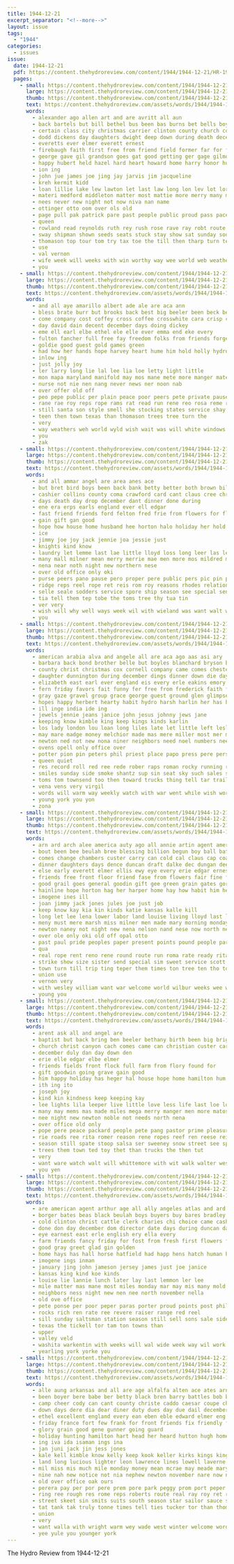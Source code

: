 ```yaml
---
title: 1944-12-21
excerpt_separator: "<!--more-->"
layout: issue
tags:
  - "1944"
categories:
  - issues
issue:
  date: 1944-12-21
  pdf: https://content.thehydroreview.com/content/1944/1944-12-21/HR-1944-12-21.pdf
  pages:
    - small: https://content.thehydroreview.com/content/1944/1944-12-21/small/HR-1944-12-21-01.jpg
      large: https://content.thehydroreview.com/content/1944/1944-12-21/large/HR-1944-12-21-01.jpg
      thumb: https://content.thehydroreview.com/content/1944/1944-12-21/thumbnails/HR-1944-12-21-01.jpg
      text: https://content.thehydroreview.com/assets/words/1944/1944-12-21/HR-1944-12-21-01.txt
      words:
        - alexander ago allen art and are avritt all aun
        - back bartels but bill bethel bus been bas burns bet bells boys brought butler borough bond born boge boy box
        - certain class city christmas carrier clinton county church college course caddo crail car charles came can crystal christ cody cause chance cost
        - dodd dickens day daughters dwight deep down during death december dies denis detweiler denison daily dent dalke daughter dan
        - everetts ever elmer everett ernest
        - firebaugh faith first free from friend field former far for flowers fea farmer fund france farm farra fetting frank funck fae flansburg
        - george gave gil grandson goes gat good getting ger gage gilmore
        - happy hubert held hazel hard heart howard home harry honor hues how had hamilton high her hart henry him homes has hydro hed hafer harr
        - ion ing
        - john jue james joe jing jay jarvis jim jacqueline
        - kreh kermit kidd
        - loan lillie lake lew lawton let last law long lon lev lot loren
        - materi medford middleton matter most mattie more merry many mast men made mer mail mace marvin mapel much might march mary mae mile miles martin man mas miss murphy
        - nees never new night not now niva nan name
        - ottinger otto oom over ols old
        - page pull pak patrick pare past people public proud pass pace
        - queen
        - rowland read reynolds ruth rey rush rose rave ray robt route roy roll rag
        - sway shipman shown seeds seats stuck stay show sat sunday soon still stutzman saw sale south supp store say son service solid such send schoo shard sor sam she season stair strength start school saturday
        - thomason top tour tom try tax toe the till then tharp turn ten ture tha them tay tyler trac tor town tomlinson tech tarsi tam tinsley than thomas
        - use
        - val vernon
        - wife week will weeks with win worthy way wee world web weatherford while wish willingham words western work war wells wilson was winifred
        - you
    - small: https://content.thehydroreview.com/content/1944/1944-12-21/small/HR-1944-12-21-02.jpg
      large: https://content.thehydroreview.com/content/1944/1944-12-21/large/HR-1944-12-21-02.jpg
      thumb: https://content.thehydroreview.com/content/1944/1944-12-21/thumbnails/HR-1944-12-21-02.jpg
      text: https://content.thehydroreview.com/assets/words/1944/1944-12-21/HR-1944-12-21-02.txt
      words:
        - and all aye amarillo albert ade ale are aca ann
        - bless brate burr but brooks back best big beeler been beck bethel browne bono boys both
        - come company cost coffey cross coffee crosswhite cara crisp christmas cota cheer can caddo county con cram cease child carl camp candy claus carry
        - day david dain decent december days doing dickey
        - eme ell earl elbe ethel ele elle ever emma end eke every
        - fulton fancher full free fay freedom folks from friends forget fer front for friendly famous first
        - goldie good guest gold games green
        - had how her hands hope harvey heart hume him hold holly hydro home holiday hase haines hes harold held happy hardware hea
        - inlow ing
        - just jolly joy
        - ler larry long lie lal lee lia loe letty light little
        - mon mapa maryland manifold may mos mane mete more manger mate mers much mis merry might moses maida miss mary mencke mere means
        - nurse not nie nen nang never news ner noon nab
        - over offer old off
        - peo pepe public per plain peace poor peers pete private pause pere pers present president pate
        - rane rae roy reps rope rams rat read run rene reo rosa reme rates ree route ruhl round reena reals
        - still santa son style smell she stocking states service shay special sup shall send sturdy stall stores sunny saturday said shelton station
        - teen then town texas than thomason trees tree turn the
        - very
        - way weathers weh world wyld wish wait was will white windows ways with words wells war weatherford
        - you
        - zak
    - small: https://content.thehydroreview.com/content/1944/1944-12-21/small/HR-1944-12-21-03.jpg
      large: https://content.thehydroreview.com/content/1944/1944-12-21/large/HR-1944-12-21-03.jpg
      thumb: https://content.thehydroreview.com/content/1944/1944-12-21/thumbnails/HR-1944-12-21-03.jpg
      text: https://content.thehydroreview.com/assets/words/1944/1944-12-21/HR-1944-12-21-03.txt
      words:
        - and all ammar angel are area anes ace
        - but bret bird boys been back bank betty better both brown bills bethany barber bruce best board
        - cashier collins county coma crawford card cant claus cree christ clinton carr christi caddo cheer christmas crail clara company
        - days death day drop december dant dinner done during
        - ene era erps earls england ever ell edgar
        - fast friend friends ford felton fred frie from flowers for flow few furst fish
        - gain gift gan good
        - hope how house home husband hee horton halo holiday her hold has homa hicks had holly homes hydro henke happy
        - ice
        - jimmy joe joy jack jennie joa jessie just
        - knights kind know
        - laundry let lemme last lae little lloyd loss long leer las les limes lee leon loyal lords
        - many mall milner mean merry merrie mae men more mos mildred miss most mas mary muldrow market mere much mer mention may means
        - nena near noth night new northern nese
        - over old office only oki
        - purse peers pano pause pero proper pere public pers pic pin press pagan patt pops pair paul pete peacock pare pepe pau
        - ridge reps reel rope ret reis rom roy reasons rhodes relation renee ree ropers
        - selle seale sodders service spore ship season see special send saw she say santa sincere sea sales station said short
        - tia tell them tep tobe the toms tree thy tua tin
        - ver very
        - wish will why well ways week wil with wieland was want walt world words works
        - you
    - small: https://content.thehydroreview.com/content/1944/1944-12-21/small/HR-1944-12-21-04.jpg
      large: https://content.thehydroreview.com/content/1944/1944-12-21/large/HR-1944-12-21-04.jpg
      thumb: https://content.thehydroreview.com/content/1944/1944-12-21/thumbnails/HR-1944-12-21-04.jpg
      text: https://content.thehydroreview.com/assets/words/1944/1944-12-21/HR-1944-12-21-04.txt
      words:
        - american arabia alva and angele all are aca ago aas asi ary
        - barbara back bond brother belle but boyles blanchard bryson bare been best bryant bark bright big bill borger bring boschert bolster bar buy bates bett betty balthasar bury barber bell barker boy brought boys butler break
        - county christ christmas cox cornell company came comes chester cologne campbell caspar come cold caddo cost chris can cal claus char child church clear carman
        - daughter dunnington during december dings dinner down die days duet day dark door
        - elizabeth east earl ever england eis every erle eakins emory eral ela early english emma ernest ean ethel
        - fern friday favors fait funny fer free from frederick faith for fig friend friends first frankin
        - gray gaze gravel group grace george guest ground glen glimpse glad gay good gift gardner green gold general gia greet
        - hopes happy herbert hearty habit hydro harsh harlin her has holiday heger hughes ham honor henry heart home herb him huge howard harold high hope
        - ill inge india ide ing
        - jewels jennie jeans janice john jesus johnny jews jane
        - keeping know kimble king keep kings kinds karlin
        - los lady london lou loan long liles late let little left leslie louella lie love living lad lye look laughter lips
        - may mare madge money melchior made mas mere miller most mer margot mccully mei many moore moses more mean men mise miss milan mis mene marry mande mena march merry much moons man
        - newton ned not new nona niner neighbors need noel numbers neely november now nen nat neve
        - ovens opell only office over
        - potter pion pin peters phil priest place papo press pere pers pins pals part purse people per pane pine page perfect plano peg past pete pede pepe
        - queen quiet
        - res record roll red ree rede rober raps roman rocky running ray rey rowland rates remer roy raven randolph ruth rene room reynolds ralph
        - smiles sunday side smoke shantz sup sin seat sky such sales said scarth saturday story show snow seems sevier spies station soe sister small states service serie special stull season she severe swart send
        - toms tom townsend too then toward trucks thing tell tar trail the than trees texas till them ting
        - vena vens very virgil
        - words will warm way weekly watch with war went while wish worth white whale waters ward week waller was world win wat wise warkentin want
        - young york you yon
        - zona
    - small: https://content.thehydroreview.com/content/1944/1944-12-21/small/HR-1944-12-21-05.jpg
      large: https://content.thehydroreview.com/content/1944/1944-12-21/large/HR-1944-12-21-05.jpg
      thumb: https://content.thehydroreview.com/content/1944/1944-12-21/thumbnails/HR-1944-12-21-05.jpg
      text: https://content.thehydroreview.com/assets/words/1944/1944-12-21/HR-1944-12-21-05.txt
      words:
        - arn ard arch alee america auty ago all annie artin agent ameri alien ace ale acre are and ann amelia ake american amee
        - bout been bee beulah bree blessing billion begun boy ball battle buy boys but bill blood both business bea bassler boschert better balance bil birth bue brother brought bon
        - comes change chambers custer carry can cold cal claus cap coast came criss cor childs chastain child cartwright christmas cora care clinton company church cover carl come city cousin
        - dinner daughters days dence duncan draft dalke dec dungan deep dollar during doing december daily day date daughter done
        - else early everett elmer ellis ewy eye every erie edgar ernest ever
        - friends free front floor friend fase from flowers fair fine former friendly face france first for fanny force forget fore frost fale
        - good grail goes general goodin gift gee green grain gates gordo george
        - hainline hope horton hag her harper home hay how habit him hearty hold hill happs holiday hei herb hanford had homa hinton has held happy hydro hor hand
        - imogene ines ill
        - joan jimmy jack jones jules joe just job
        - keep know kay kia kin kinds katie kansas kalle kill
        - long let lee lena lower labor land louise living lloyd last low like ling loan lebel leroy live ley
        - meny must mere marsh miss milner men made mary morning monday mest much may marie merry muskrat most mos major marker moment marks moller mold more miller
        - newton naney not night new nena nelson nand nese now north nephew negro news nice necessary nebo
        - over ole only oki old off opal otto
        - past paul pride peoples paper present points pound people parent pretty pray plate pacific poles papa pers payne purchase place pere pete public patterson paci ping perse planes poor payn phon prayer
        - qua
        - real rope rent reno rene round route run roma rate ready rita rece ralph row rebel rane reps reta running ree rende
        - strike show size sister send special sim sweet service scott sun soon shall south sei sodders states smi stern santa such schantz shir sea said safe sale season supply son stand sue saturday sweat sunday sese subject stafford see she sons spruce
        - town turn till trip ting teper them times ton tree ten tho too take the
        - union use
        - vernon very
        - with wesley william want war welcome world wilbur weeks wee week word well was will walker wendell went water weatherford wide wage williams work western woll wal why wieland
        - young you
    - small: https://content.thehydroreview.com/content/1944/1944-12-21/small/HR-1944-12-21-06.jpg
      large: https://content.thehydroreview.com/content/1944/1944-12-21/large/HR-1944-12-21-06.jpg
      thumb: https://content.thehydroreview.com/content/1944/1944-12-21/thumbnails/HR-1944-12-21-06.jpg
      text: https://content.thehydroreview.com/assets/words/1944/1944-12-21/HR-1944-12-21-06.txt
      words:
        - arent ask all and angel are
        - baptist but back bring ben beeler bethany birth been big bright brings brought babe bear buckner best boun boys
        - church christ canyon cach comes came can christian custer carlisle city cedar caddo christmas childre company child cheer county come
        - december duly dan day down den
        - erie elle edgar elbe elmer
        - friends fields front flock full farm from flory found for
        - gift goodwin going grave gain good
        - him happy holiday has heger hal house hope home hamilton hum hool had homes hydro how
        - ith ing ito
        - joseph joy
        - kind kin kindness keep keeping kay
        - lee lights lila leeper live little love less life last loe look lake lord leon
        - many may mems mas made miles mega merry manger men more matos mary man mantle mori mccullough mere
        - nee night new newton noble not needs north nena
        - over office old only
        - pope pere peace packard people pete pang pastor prime pleasure pene plenty penne pat pen pleasant pie
        - rie roads ree rita romer reason rene ropes reef ren reese reine rans rede reis read reel reps ropers renes
        - season still spate stoop salsa ser sweeney snow street see special service serie story smoke south sunday share
        - trees them town ted toy thet than trucks the then tut
        - very
        - want ware watch walt will whittemore with wit walk walter west witt wie willing wann weatherford white was woods
        - you yen
    - small: https://content.thehydroreview.com/content/1944/1944-12-21/small/HR-1944-12-21-07.jpg
      large: https://content.thehydroreview.com/content/1944/1944-12-21/large/HR-1944-12-21-07.jpg
      thumb: https://content.thehydroreview.com/content/1944/1944-12-21/thumbnails/HR-1944-12-21-07.jpg
      text: https://content.thehydroreview.com/assets/words/1944/1944-12-21/HR-1944-12-21-07.txt
      words:
        - are american agent arthur age all ally angeles atlas and ard
        - borger bates beas black beulah boys buyers buy bares bradley box beats breed brand bank brother
        - cold clinton christ cattle clerk charies chi choice came cash colorado cedar cown county city chambers company come caddo campbell church christmas chick
        - done don day december dom director date days during duncan daughter dere
        - eye earnest east erle english ery ella every
        - farm friends fancy friday for fost from fresh first flowers frankie fare faith
        - good gray greet glad gin golden
        - home hays has hall horse hatfield had happ hens hatch human hor hands hundred heart hearty hydro her herb how head hinton horton hanford
        - imogene ings inman
        - january jing john jameson jersey james just joe janice
        - kansas king kind koe kinds
        - louise lie lannie lunch later lay last lemmon ler lee
        - mile matter mas mane most miles monday mar may mis many mold mary march myrl miller
        - neighbors ness night new nen nee north november nella
        - old ove office
        - pete ponse per poor peper paras porter proud points post phil peace purchase peer pepe plants private public pere por peele press pair
        - rocks rich ren rate ree revere raiser range red reel
        - sill sunday saltsman station season still sell sons sale side sexe save seu she second service seen sister such sea see spring south spain smith special sole sue son
        - texas the tickell tor tam ton towns than
        - upper
        - valley veld
        - washita warkentin with weeks will wal wide week way wil work wish wilbur white weatherford
        - yearling york yorke you
    - small: https://content.thehydroreview.com/content/1944/1944-12-21/small/HR-1944-12-21-08.jpg
      large: https://content.thehydroreview.com/content/1944/1944-12-21/large/HR-1944-12-21-08.jpg
      thumb: https://content.thehydroreview.com/content/1944/1944-12-21/thumbnails/HR-1944-12-21-08.jpg
      text: https://content.thehydroreview.com/assets/words/1944/1944-12-21/HR-1944-12-21-08.txt
      words:
        - alle aung arkansas and all are age alfalfa alten ace ates arne africa alvin appleman
        - been boyer bere babe ber betty black bren barry battles bob bow bel back boy boys big bomber bidon but boot
        - camp cheer cody can cant county christe caddo caesar coupe chaffee carlyle christmas coffee company charles crest custer come cherish
        - down days dere dia dear diner duty dues day due dail december diego deanna durbin
        - ethel excellent england every ean eben eble edward elmer eng erle east ever ery
        - friday france fort few frank for front friends fix friendly friend force frans face furlough fine flansburg fie from falls fun folks firm
        - glory grain good gene gunner going guard
        - holiday hunting hamilton hart head her heard hutton hugh home hed happy hall hanmer hom han how hee hills hamer hydro had henke horton him honor half has hal hope hearty hardware hopewell
        - ing iva ida isaman ings ina
        - jan juni jack jin jess jones
        - kale kell kimble know kelly keep kook keller kirks kings king
        - land long lucious lighter leon lawrence lines lowell laverne lister lawless lett lee lael like laredo leighton lloyd left
        - mil miss mis much mile monday money mean mcrae may meade maryland many must meese mere mas mess merry means mar mete man more mea mail made marvin model miller
        - nine nah new notice not nia nephew newton november nare now north night noble
        - old over office oak ours
        - perera pay per por pere prem pore park peggy prom port peper part pebley pipe pee pop pete pare pepe peters plum place pers peres petty pump
        - ring ree rough res rome reps roberts route real ray roy ret rope royalty robin read rene ruth rock rede robinson
        - street skeet sin smits suits south season star sailor sauce see soll santa service son swift soon she seay sweeney special sale side scott sis sunday supply sih sons school stove shall shark sister sylvester seed sit station shells said sea send sal sill ship spain sil sand story saturday san stanfill sales ster
        - tat tank tak truly tonne times tell ties tucker tor than thomas the thing trip tie tree tey tin too thon taman thew them tiger texas
        - union
        - very
        - want walla with wright warm wey wade west winter welcome words way wil world word went weatherford will war was wan while
        - yee yule you younger york
---
```


The Hydro Review from 1944-12-21

<!--more-->

